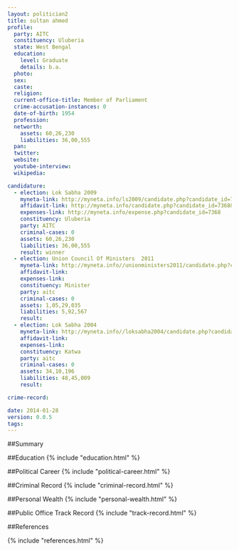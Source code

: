 ```yaml
---
layout: politician2
title: sultan ahmed
profile: 
  party: AITC
  constituency: Uluberia
  state: West Bengal
  education: 
    level: Graduate
    details: b.a.
  photo: 
  sex: 
  caste: 
  religion: 
  current-office-title: Member of Parliament
  crime-accusation-instances: 0
  date-of-birth: 1954
  profession: 
  networth: 
    assets: 60,26,230
    liabilities: 36,00,555
  pan: 
  twitter: 
  website: 
  youtube-interview: 
  wikipedia: 

candidature: 
  - election: Lok Sabha 2009
    myneta-link: http://myneta.info/ls2009/candidate.php?candidate_id=7368
    affidavit-link: http://myneta.info/candidate.php?candidate_id=7368&scan=original
    expenses-link: http://myneta.info/expense.php?candidate_id=7368
    constituency: Uluberia 
    party: AITC
    criminal-cases: 0
    assets: 60,26,230
    liabilities: 36,00,555
    result: winner 
  - election: Union Council Of Ministers  2011
    myneta-link: http://myneta.info//unionministers2011/candidate.php?candidate_id=58
    affidavit-link: 
    expenses-link: 
    constituency: Minister 
    party: aitc
    criminal-cases: 0
    assets: 1,05,29,035
    liabilities: 5,92,567
    result:  
  - election: Lok Sabha 2004
    myneta-link: http://myneta.info//loksabha2004/candidate.php?candidate_id=5319
    affidavit-link: 
    expenses-link: 
    constituency: Katwa 
    party: aitc
    criminal-cases: 0
    assets: 34,10,196
    liabilities: 48,45,009
    result:  

crime-record: 

date: 2014-01-28
version: 0.0.5
tags: 
---
```

##Summary


##Education
{% include "education.html" %}


##Political Career
{% include "political-career.html" %}


##Criminal Record
{% include "criminal-record.html" %}


##Personal Wealth
{% include "personal-wealth.html" %}


##Public Office Track Record
{% include "track-record.html" %}


##References


{% include "references.html" %}